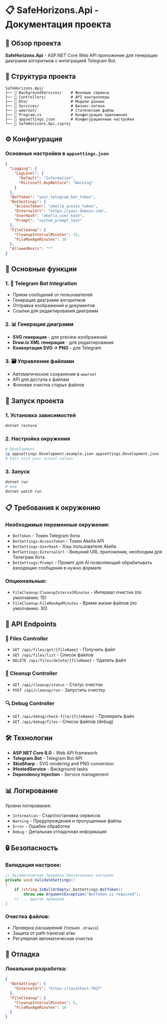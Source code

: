 ﻿# 📋 SafeHorizons.Api - Документация проекта

## 🚀 Обзор проекта

**SafeHorizons.Api** - ASP.NET Core Web API приложение для генерации диаграмм алгоритмов с интеграцией Telegram Bot.

## 📁 Структура проекта

```
SafeHorizons.Api/
├── 📁 BackgroundServices/    # Фоновые сервисы
├── 📁 Controllers/           # API контроллеры
├── 📁 Dto/                   # Модели данных
├── 📁 Services/              # Бизнес-логика
├── 📁 wwwroot/               # Статические файлы
├── 📄 Program.cs             # Конфигурация приложения
├── 📄 appsettings.json       # Конфигурационные настройки
└── 📄 SafeHorizons.Api.csproj
```

## ⚙️ Конфигурация

### Основные настройки в `appsettings.json`

```json
{
  "Logging": {
    "LogLevel": {
      "Default": "Information",
      "Microsoft.AspNetCore": "Warning"
    }
  },
  "BotToken": "your_telegram_bot_token",
  "BotSettings": {
    "AccessToken": "akella_access_token",
    "ExternalUrl": "https://your-domain.com",
    "UserHash": "akella_user_hash",
    "Prompt": "system_prompt_text"
  },
  "FileCleanup": {
    "CleanupIntervalMinutes": 15,
    "FileMaxAgeMinutes": 30
  },
  "AllowedHosts": "*"
}
```

## 🎯 Основные функции

### 1. 🤖 Telegram Bot Integration
- Прием сообщений от пользователей
- Генерация диаграмм алгоритмов
- Отправка изображений и документов
- Ссылки для редактирования диаграмм

### 2. 📊 Генерация диаграмм
- **SVG генерация** - для preview изображений
- **Draw.io XML генерация** - для редактирования
- **Конвертация SVG → PNG** - для Telegram

### 3. 🗃️ Управление файлами
- Автоматическое сохранение в `wwwroot`
- API для доступа к файлам
- Фоновая очистка старых файлов

## 🚀 Запуск проекта

### 1. Установка зависимостей
```bash
dotnet restore
```

### 2. Настройка окружения
```bash
# Development
cp appsettings.Development.example.json appsettings.Development.json
# Edit with your actual values
```

### 3. Запуск
```bash
dotnet run
# или
dotnet watch run
```

## 📋 Требования к окружению

### Необходимые переменные окружения:
- `BotToken` - Токен Telegram бота
- `BotSettings:AccessToken` - Токен Akella API
- `BotSettings:UserHash` - Хэш пользователя Akella
- `BotSettings:ExternalUrl` - Внешний URL приложения, необходим для Телеграм бота
- `BotSettings:Prompt` - Промпт для AI позволяющий обрабатывать вхоодящие сообщения в нужно формате

### Опциональные:
- `FileCleanup:CleanupIntervalMinutes` - Интервал очистки (по умолчанию: 15)
- `FileCleanup:FileMaxAgeMinutes` - Время жизни файлов (по умолчанию: 30)

## 🔌 API Endpoints

### 📄 Files Controller
- `GET /api/files/get/{fileName}` - Получить файл
- `GET /api/files/list` - Список файлов
- `DELETE /api/files/delete/{fileName}` - Удалить файл

### 🧹 Cleanup Controller
- `GET /api/cleanup/status` - Статус очистки
- `POST /api/cleanup/run` - Запустить очистку

### 🔍 Debug Controller
- `GET /api/debug/check-file/{fileName}` - Проверить файл
- `GET /api/debug/files` - Список файлов (debug)

## 🛠️ Технологии

- **ASP.NET Core 8.0** - Web API framework
- **Telegram.Bot** - Telegram Bot API
- **SkiaSharp** - SVG rendering and PNG conversion
- **IHostedService** - Background tasks
- **Dependency Injection** - Service management

## 📊 Логирование

Уровни логирования:
- `Information` - Старт/остановка сервисов
- `Warning` - Предупреждения и пропущенные файлы
- `Error` - Ошибки обработки
- `Debug` - Детальная отладочная информация

## 🔒 Безопасность

### Валидация настроек:
```csharp
// Автоматическая проверка обязательных настроек
private void ValidateSettings()
{
    if (string.IsNullOrEmpty(_botSettings.BotToken))
        throw new ArgumentException("BotToken is required");
    // ... другие проверки
}
```

### Очистка файлов:
- Проверка расширений (только `.drawio`)
- Защита от path traversal атак
- Регулярная автоматическая очистка

## 🐛 Отладка

### Локальная разработка:
```json
{
  "BotSettings": {
    "ExternalUrl": "https://localhost:7027"
  },
  "FileCleanup": {
    "CleanupIntervalMinutes": 5,
    "FileMaxAgeMinutes": 10
  }
}
```